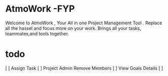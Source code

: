# AtmoWork -FYP
Welcome to AtmoWork , Your All in one Project Management Tool . Replace all the hassel and focus more on your work. Brings all your tasks, teammates,and tools together.



# todo

[ ] Assign Task
[ ] Project Admin Remove Members
[ ] View Goals Details
[ ] 
